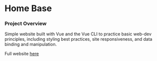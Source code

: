 # Home Base
### Project Overview

Simple website built with Vue and the Vue CLI to practice basic web-dev principles, including styling best practices, site responsiveness, and data binding and manipulation.  

Full website [here](http://app.chandlerrogers.me)
